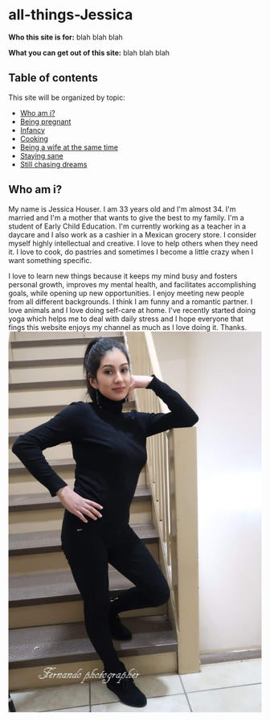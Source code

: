 # all-things-Jessica

**Who this site is for:** blah blah blah

**What you can get out of this site:** blah blah blah

## Table of contents

This site will be organized by topic:
* [Who am i?](#who-am-i)
* [Being pregnant](being-pregnant.md)
* [Infancy](infancy.md)
* [Cooking](cooking.md)
* [Being a wife at the same time](being-wife.md)
* [Staying sane](staying-sane.md)
* [Still chasing dreams](chasing-dreams.md)

## Who am i?
My name is Jessica Houser. I am 33 years old and I'm almost 34. I'm married and I'm a mother that wants to give the best to my family. I'm a student of Early Child Education. I'm currently working as a teacher in a daycare and I also work as a cashier in a Mexican grocery store. I consider myself highly intellectual and creative. I love to help others when they need it. I love to cook, do pastries and sometimes I become a little crazy when I want something specific. 

I love to learn new things because it keeps my mind busy and fosters personal growth, improves my mental health, and facilitates accomplishing goals, while opening up new opportunities. I enjoy meeting new people from all different backgrounds. I think I am funny and a romantic partner. I love animals and I love doing self-care at home. I've recently started doing yoga which helps me to deal with daily stress and I hope everyone that fings this website enjoys my channel as much as I love doing it. Thanks.
![this is me.](./assets/jessy2.jpg)

